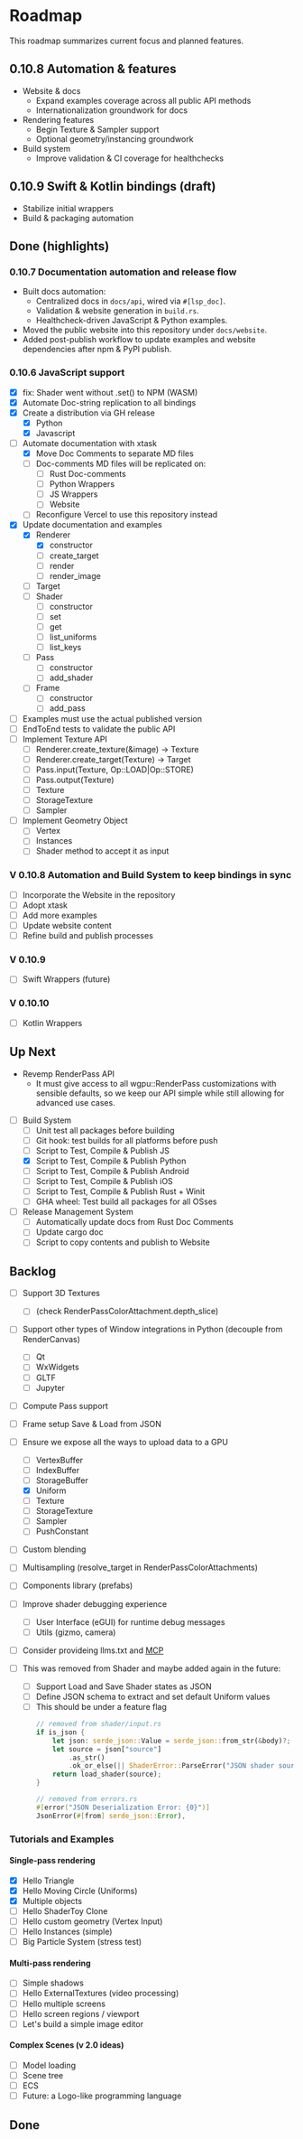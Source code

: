 # Roadmap

This roadmap summarizes current focus and planned features.

## 0.10.8 Automation & features

- Website & docs
  - Expand examples coverage across all public API methods
  - Internationalization groundwork for docs
- Rendering features
  - Begin Texture & Sampler support
  - Optional geometry/instancing groundwork
- Build system
  - Improve validation & CI coverage for healthchecks

## 0.10.9 Swift & Kotlin bindings (draft)

- Stabilize initial wrappers
- Build & packaging automation

## Done (highlights)

### 0.10.7 Documentation automation and release flow

- Built docs automation:
  - Centralized docs in `docs/api`, wired via `#[lsp_doc]`.
  - Validation & website generation in `build.rs`.
  - Healthcheck-driven JavaScript & Python examples.
- Moved the public website into this repository under `docs/website`.
- Added post-publish workflow to update examples and website dependencies after npm & PyPI publish.

### 0.10.6 JavaScript support

- [x] fix: Shader went without .set() to NPM (WASM)
- [x] Automate Doc-string replication to all bindings
- [x] Create a distribution via GH release
  - [x] Python
  - [x] Javascript
- [ ] Automate documentation with xtask
  - [x] Move Doc Comments to separate MD files
  - [ ] Doc-comments MD files will be replicated on:
    - [ ] Rust Doc-comments
    - [ ] Python Wrappers
    - [ ] JS Wrappers
    - [ ] Website
  - [ ] Reconfigure Vercel to use this repository instead
- [x] Update documentation and examples
  - [x] Renderer
    - [x] constructor
    - [ ] create_target
    - [ ] render
    - [ ] render_image
  - [ ] Target
  - [ ] Shader
    - [ ] constructor
    - [ ] set
    - [ ] get
    - [ ] list_uniforms
    - [ ] list_keys
  - [ ] Pass
    - [ ] constructor
    - [ ] add_shader
  - [ ] Frame
    - [ ] constructor
    - [ ] add_pass
- [ ] Examples must use the actual published version
- [ ] EndToEnd tests to validate the public API
- [ ] Implement Texture API
  - [ ] Renderer.create_texture(&image) -> Texture
  - [ ] Renderer.create_target(Texture) -> Target
  - [ ] Pass.input(Texture, Op::LOAD|Op::STORE)
  - [ ] Pass.output(Texture)
  - [ ] Texture
  - [ ] StorageTexture
  - [ ] Sampler
- [ ] Implement Geometry Object
  - [ ] Vertex
  - [ ] Instances
  - [ ] Shader method to accept it as input

### V 0.10.8 Automation and Build System to keep bindings in sync

- [ ] Incorporate the Website in the repository
- [ ] Adopt xtask
- [ ] Add more examples
- [ ] Update website content
- [ ] Refine build and publish processes

### V 0.10.9

- [ ] Swift Wrappers (future)

### V 0.10.10

- [ ] Kotlin Wrappers

## Up Next

- Revemp RenderPass API
  - It must give access to all wgpu::RenderPass customizations with sensible defaults, so we keep our API simple while still allowing for advanced use cases.

- [ ] Build System
  - [ ] Unit test all packages before building
  - [ ] Git hook: test builds for all platforms before push
  - [ ] Script to Test, Compile & Publish JS
  - [x] Script to Test, Compile & Publish Python
  - [ ] Script to Test, Compile & Publish Android
  - [ ] Script to Test, Compile & Publish iOS
  - [ ] Script to Test, Compile & Publish Rust + Winit
  - [ ] GHA wheel: Test build all packages for all OSses

- [ ] Release Management System
  - [ ] Automatically update docs from Rust Doc Comments
  - [ ] Update cargo doc
  - [ ] Script to copy contents and publish to Website

## Backlog

- [ ] Support 3D Textures
  - [ ] (check RenderPassColorAttachment.depth_slice)

- [ ] Support other types of Window integrations in Python (decouple from RenderCanvas)
  - [ ] Qt
  - [ ] WxWidgets
  - [ ] GLTF
  - [ ] Jupyter
- [ ] Compute Pass support
- [ ] Frame setup Save & Load from JSON
- [ ] Ensure we expose all the ways to upload data to a GPU

  - [ ] VertexBuffer
  - [ ] IndexBuffer
  - [ ] StorageBuffer
  - [x] Uniform
  - [ ] Texture
  - [ ] StorageTexture
  - [ ] Sampler
  - [ ] PushConstant

- [ ] Custom blending

- [ ] Multisampling (resolve_target in RenderPassColorAttachments)

- [ ] Components library (prefabs)

- [ ] Improve shader debugging experience

  - [ ] User Interface (eGUI) for runtime debug messages
  - [ ] Utils (gizmo, camera)

- [ ] Consider provideing llms.txt and [MCP](https://modelcontextprotocol.io/introduction)

- [ ] This was removed from Shader and maybe added again in the future:
  - [ ] Support Load and Save Shader states as JSON
  - [ ] Define JSON schema to extract and set default Uniform values
  - [ ] This should be under a feature flag
    ```rust
    // removed from shader/input.rs
    if is_json {
        let json: serde_json::Value = serde_json::from_str(&body)?;
        let source = json["source"]
            .as_str()
            .ok_or_else(|| ShaderError::ParseError("JSON shader source not found".into()))?;
        return load_shader(source);
    }

    // removed from errors.rs
    #[error("JSON Deserialization Error: {0}")]
    JsonError(#[from] serde_json::Error),
    ```

### Tutorials and Examples

#### Single-pass rendering

- [x] Hello Triangle
- [x] Hello Moving Circle (Uniforms)
- [x] Multiple objects
- [ ] Hello ShaderToy Clone
- [ ] Hello custom geometry (Vertex Input)
- [ ] Hello Instances (simple)
- [ ] Big Particle System (stress test)

#### Multi-pass rendering

- [ ] Simple shadows
- [ ] Hello ExternalTextures (video processing)
- [ ] Hello multiple screens
- [ ] Hello screen regions / viewport
- [ ] Let's build a simple image editor

#### Complex Scenes (v 2.0 ideas)

- [ ] Model loading
- [ ] Scene tree
- [ ] ECS
- [ ] Future: a Logo-like programming language

## Done
